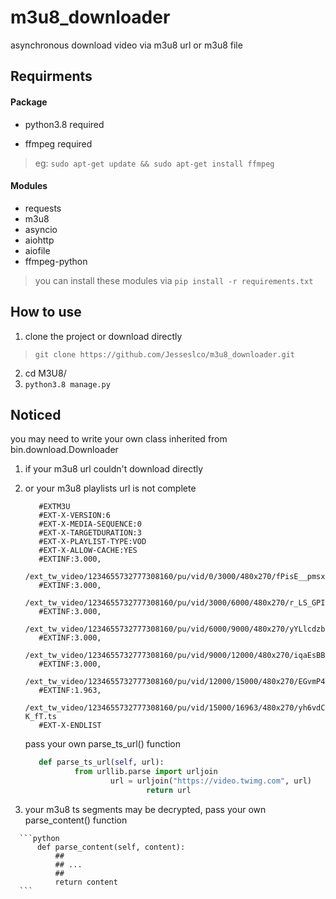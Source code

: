 # m3u8_downloader

asynchronous download video via m3u8 url or m3u8 file

## Requirments

#### Package
* python3.8 required

* ffmpeg required
> eg: `sudo apt-get update && sudo apt-get install ffmpeg` 

#### Modules
* requests
* m3u8
* asyncio
* aiohttp
* aiofile
* ffmpeg-python
> you can install these modules via `pip install -r requirements.txt`

## How to use
1. clone the project or download directly
> `git clone https://github.com/Jesseslco/m3u8_downloader.git`
2. cd M3U8/
3. `python3.8 manage.py`

## Noticed
you may need to write your own class inherited from bin.download.Downloader
   1. if your m3u8 url couldn't download directly

   2. or your m3u8 playlists url is not complete

      ```
         #EXTM3U
         #EXT-X-VERSION:6
         #EXT-X-MEDIA-SEQUENCE:0
         #EXT-X-TARGETDURATION:3
         #EXT-X-PLAYLIST-TYPE:VOD
         #EXT-X-ALLOW-CACHE:YES
         #EXTINF:3.000,
         /ext_tw_video/1234655732777308160/pu/vid/0/3000/480x270/fPisE__pmsx7k4sF.ts
         #EXTINF:3.000,
         /ext_tw_video/1234655732777308160/pu/vid/3000/6000/480x270/r_LS_GPI2BXX39I4.ts
         #EXTINF:3.000,
         /ext_tw_video/1234655732777308160/pu/vid/6000/9000/480x270/yYLlcdzb1XqRXUyc.ts
         #EXTINF:3.000,
         /ext_tw_video/1234655732777308160/pu/vid/9000/12000/480x270/iqaEsBByLBrdZ3IU.ts
         #EXTINF:3.000,
         /ext_tw_video/1234655732777308160/pu/vid/12000/15000/480x270/EGvmP4ThPwelrgHk.ts
         #EXTINF:1.963,
         /ext_tw_video/1234655732777308160/pu/vid/15000/16963/480x270/yh6vdCJRo6N-K_fT.ts
         #EXT-X-ENDLIST
      ```

      pass your own parse_ts_url() function

      ```python
         def parse_ts_url(self, url):
                 from urllib.parse import urljoin
                         url = urljoin("https://video.twimg.com", url)
                                 return url   	
      ```

   3.  your m3u8 ts segments may be decrypted,  pass your own parse_content() function

      ```python
          def parse_content(self, content):
              ##
              ## ...
              ##
              return content
      ```

      

